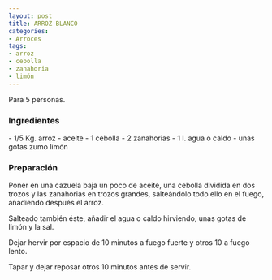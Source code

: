 ```yaml
---
layout: post
title: ARROZ BLANCO
categories:
- Arroces
tags:
- arroz
- cebolla
- zanahoria
- limón
---
```

Para 5 personas.

<h3>Ingredientes</h3>
- 1/5 Kg. arroz
- aceite
- 1 cebolla
- 2 zanahorias
- 1 l. agua o caldo
- unas gotas zumo limón

<h3>Preparaci&oacute;n</h3>

Poner en una cazuela baja un poco de aceite, una cebolla dividida en dos trozos y las zanahorias en trozos grandes, salte&aacute;ndolo todo ello en el fuego, a&ntilde;adiendo despu&eacute;s el arroz.

Salteado tambi&eacute;n &eacute;ste, a&ntilde;adir el agua o caldo hirviendo, unas gotas de lim&oacute;n y la sal.

Dejar hervir por espacio de 10 minutos a fuego fuerte y otros 10 a fuego lento.

Tapar y dejar reposar otros 10 minutos antes de servir.

